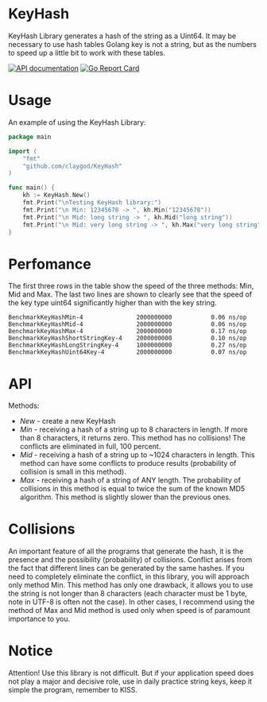 # KeyHash
KeyHash Library generates a hash of the string as a Uint64.
It may be necessary to use hash tables Golang key is not a string,
but as the numbers to speed up a little bit to work with these tables.

[![API documentation](https://godoc.org/github.com/claygod/KeyHash?status.svg)](https://godoc.org/github.com/claygod/KeyHash)
[![Go Report Card](https://goreportcard.com/badge/github.com/claygod/KeyHash)](https://goreportcard.com/report/github.com/claygod/KeyHash)

# Usage

An example of using the KeyHash Library:
```go
package main

import (
	"fmt"
	"github.com/claygod/KeyHash"
)

func main() {
	kh := KeyHash.New()
	fmt.Print("\nTesting KeyHash library:")
	fmt.Print("\n Min: 12345678 -> ", kh.Min("12345678"))
	fmt.Print("\n Mid: long string -> ", kh.Mid("long string"))
	fmt.Print("\n Mid: very long string -> ", kh.Max("very long string"))
}
```


# Perfomance


The first three rows in the table show the speed of the three methods: Min, Mid and Max. The last two lines are shown to clearly see that the speed of the key type uint64 significantly higher than with the key string.

```
BenchmarkKeyHashMin-4           	2000000000	         0.06 ns/op
BenchmarkKeyHashMid-4           	2000000000	         0.06 ns/op
BenchmarkKeyHashMax-4           	2000000000	         0.17 ns/op
BenchmarkKeyHashShortStringKey-4	2000000000	         0.10 ns/op
BenchmarkKeyHashLongStringKey-4 	1000000000	         0.27 ns/op
BenchmarkKeyHashUint64Key-4     	2000000000	         0.07 ns/op
```

# API

Methods:
-  *New* - create a new KeyHash
-  *Min* - receiving a hash of a string up to 8 characters in length. If more than 8 characters, it returns zero. This method has no collisions! The conflicts are eliminated in full, 100 percent.
-  *Mid* - receiving a hash of a string up to ~1024 characters in length. This method can have some conflicts to produce results (probability of collision is small in this method).
-  *Max* - receiving a hash of a string of ANY length. The probability of collisions in this method is equal to twice the sum of the known MD5 algorithm. This method is slightly slower than the previous ones.


# Collisions

An important feature of all the programs that generate the hash, it is the presence and the possibility (probability) of collisions. Conflict arises from the fact that different lines can be generated by the same hashes. If you need to completely eliminate the conflict, in this library, you will approach only method Min. This method has only one drawback, it allows you to use the string is not longer than 8 characters (each character must be 1 byte, note in UTF-8 is often not the case). In other cases, I recommend using the method of Max and Mid method is used only when speed is of paramount importance to you.

# Notice

Attention! Use this library is not difficult. But if your application speed does not play a major and decisive role, use in daily practice string keys, keep it simple the program, remember to KISS.

